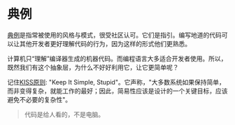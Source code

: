 # 典例

[典例](https://en.wikipedia.org/wiki/Programming_idiom)是指常被使用的风格与模式，很受社区认可。它们是指引。编写地道的代码可以让其他开发者更好理解代码的行为，因为这样的形式他们更熟悉。

计算机只“理解”编译器生成的机器代码。而编程语言大多适合开发者使用。所以，既然我们有这个抽象层，为什么不好好利用它，让它更简单呢？

记住[KISS原则](https://zh.wikipedia.org/wiki/KISS%E5%8E%9F%E5%88%99): "Keep It Simple, Stupid"。它声称，"大多数系统如果保持简单，而非变得复杂，就能工作的最好；因此，简易性应该是设计的一个关键目标，应该避免不必要的复杂性"。

> 代码是给人看的，不是电脑。
